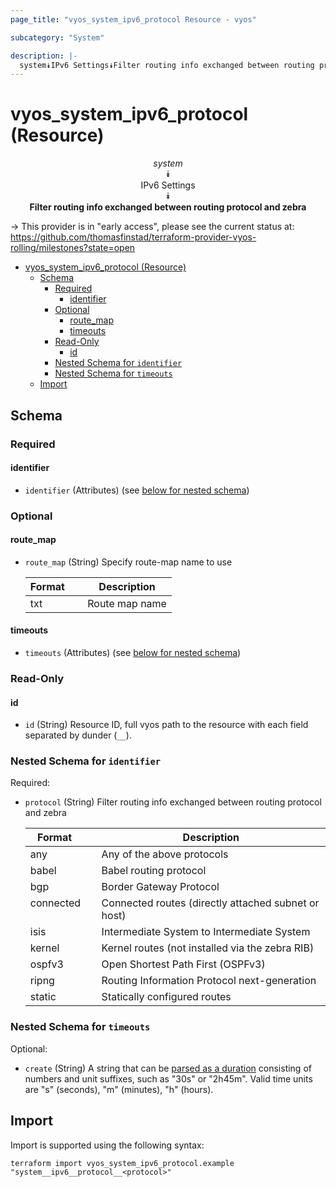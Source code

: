 ```yaml
---
page_title: "vyos_system_ipv6_protocol Resource - vyos"

subcategory: "System"

description: |-
  system⯯IPv6 Settings⯯Filter routing info exchanged between routing protocol and zebra
---
```


# vyos_system_ipv6_protocol (Resource)
<center>


*system*  
⯯  
IPv6 Settings  
⯯  
**Filter routing info exchanged between routing protocol and zebra**


</center>

-> This provider is in "early access", please see the current status at: https://github.com/thomasfinstad/terraform-provider-vyos-rolling/milestones?state=open

<!--TOC-->

- [vyos_system_ipv6_protocol (Resource)](#vyos_system_ipv6_protocol-resource)
  - [Schema](#schema)
    - [Required](#required)
      - [identifier](#identifier)
    - [Optional](#optional)
      - [route_map](#route_map)
      - [timeouts](#timeouts)
    - [Read-Only](#read-only)
      - [id](#id)
    - [Nested Schema for `identifier`](#nested-schema-for-identifier)
    - [Nested Schema for `timeouts`](#nested-schema-for-timeouts)
  - [Import](#import)

<!--TOC-->

<!-- schema generated by tfplugindocs -->
## Schema

### Required

#### identifier
- `identifier` (Attributes) (see [below for nested schema](#nestedatt--identifier))

### Optional

#### route_map
- `route_map` (String) Specify route-map name to use

    |  Format  &emsp;|  Description     |
    |----------|------------------|
    |  txt     &emsp;|  Route map name  |
#### timeouts
- `timeouts` (Attributes) (see [below for nested schema](#nestedatt--timeouts))

### Read-Only

#### id
- `id` (String) Resource ID, full vyos path to the resource with each field separated by dunder (`__`).

<a id="nestedatt--identifier"></a>
### Nested Schema for `identifier`

Required:

- `protocol` (String) Filter routing info exchanged between routing protocol and zebra

    |  Format     &emsp;|  Description                                          |
    |-------------|-------------------------------------------------------|
    |  any        &emsp;|  Any of the above protocols                           |
    |  babel      &emsp;|  Babel routing protocol                               |
    |  bgp        &emsp;|  Border Gateway Protocol                              |
    |  connected  &emsp;|  Connected routes (directly attached subnet or host)  |
    |  isis       &emsp;|  Intermediate System to Intermediate System           |
    |  kernel     &emsp;|  Kernel routes (not installed via the zebra RIB)      |
    |  ospfv3     &emsp;|  Open Shortest Path First (OSPFv3)                    |
    |  ripng      &emsp;|  Routing Information Protocol next-generation         |
    |  static     &emsp;|  Statically configured routes                         |


<a id="nestedatt--timeouts"></a>
### Nested Schema for `timeouts`

Optional:

- `create` (String) A string that can be [parsed as a duration](https://pkg.go.dev/time#ParseDuration) consisting of numbers and unit suffixes, such as &#34;30s&#34; or &#34;2h45m&#34;. Valid time units are &#34;s&#34; (seconds), &#34;m&#34; (minutes), &#34;h&#34; (hours).

## Import

Import is supported using the following syntax:

```shell
terraform import vyos_system_ipv6_protocol.example "system__ipv6__protocol__<protocol>"
```
